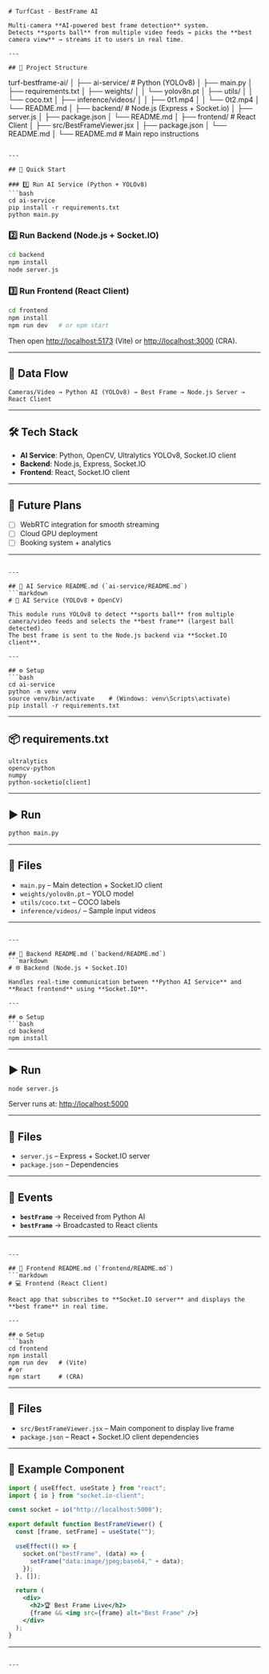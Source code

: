 
```
# TurfCast - BestFrame AI

Multi-camera **AI-powered best frame detection** system.  
Detects **sports ball** from multiple video feeds → picks the **best camera view** → streams it to users in real time.

---

## 📂 Project Structure
```

turf-bestframe-ai/
│
├── ai-service/             # Python (YOLOv8)
│   ├── main.py
│   ├── requirements.txt
│   ├── weights/
│   │   └── yolov8n.pt
│   ├── utils/
│   │   └── coco.txt
│   ├── inference/videos/
│   │   ├── 0t1.mp4
│   │   └── 0t2.mp4
│   └── README.md
│
├── backend/                # Node.js (Express + Socket.io)
│   ├── server.js
│   ├── package.json
│   └── README.md
│
├── frontend/               # React Client
│   ├── src/BestFrameViewer.jsx
│   ├── package.json
│   └── README.md
│
└── README.md               # Main repo instructions

````

---

## 🚀 Quick Start

### 1️⃣ Run AI Service (Python + YOLOv8)
```bash
cd ai-service
pip install -r requirements.txt
python main.py
````

### 2️⃣ Run Backend (Node.js + Socket.IO)

```bash
cd backend
npm install
node server.js
```

### 3️⃣ Run Frontend (React Client)

```bash
cd frontend
npm install
npm run dev   # or npm start
```

Then open [http://localhost:5173](http://localhost:5173) (Vite) or [http://localhost:3000](http://localhost:3000) (CRA).

---

## 🔄 Data Flow

```
Cameras/Video → Python AI (YOLOv8) → Best Frame → Node.js Server → React Client
```

---

## 🛠️ Tech Stack

* **AI Service**: Python, OpenCV, Ultralytics YOLOv8, Socket.IO client
* **Backend**: Node.js, Express, Socket.IO
* **Frontend**: React, Socket.IO client

---

## 📌 Future Plans

* [ ] WebRTC integration for smooth streaming
* [ ] Cloud GPU deployment
* [ ] Booking system + analytics

---

````

---

## 📌 AI Service README.md (`ai-service/README.md`)
```markdown
# 🤖 AI Service (YOLOv8 + OpenCV)

This module runs YOLOv8 to detect **sports ball** from multiple camera/video feeds and selects the **best frame** (largest ball detected).  
The best frame is sent to the Node.js backend via **Socket.IO client**.

---

## ⚙️ Setup
```bash
cd ai-service
python -m venv venv
source venv/bin/activate    # (Windows: venv\Scripts\activate)
pip install -r requirements.txt
````

---

## 📦 requirements.txt

```
ultralytics
opencv-python
numpy
python-socketio[client]
```

---

## ▶️ Run

```bash
python main.py
```

---

## 📂 Files

* `main.py` – Main detection + Socket.IO client
* `weights/yolov8n.pt` – YOLO model
* `utils/coco.txt` – COCO labels
* `inference/videos/` – Sample input videos

---

````

---

## 📌 Backend README.md (`backend/README.md`)
```markdown
# 🌐 Backend (Node.js + Socket.IO)

Handles real-time communication between **Python AI Service** and **React frontend** using **Socket.IO**.

---

## ⚙️ Setup
```bash
cd backend
npm install
````

---

## ▶️ Run

```bash
node server.js
```

Server runs at: [http://localhost:5000](http://localhost:5000)

---

## 📂 Files

* `server.js` – Express + Socket.IO server
* `package.json` – Dependencies

---

## 🔄 Events

* **`bestFrame`** → Received from Python AI
* **`bestFrame`** → Broadcasted to React clients

---

````

---

## 📌 Frontend README.md (`frontend/README.md`)
```markdown
# 💻 Frontend (React Client)

React app that subscribes to **Socket.IO server** and displays the **best frame** in real time.

---

## ⚙️ Setup
```bash
cd frontend
npm install
npm run dev   # (Vite) 
# or 
npm start     # (CRA)
````

---

## 📂 Files

* `src/BestFrameViewer.jsx` – Main component to display live frame
* `package.json` – React + Socket.IO client dependencies

---

## 📸 Example Component

```jsx
import { useEffect, useState } from "react";
import { io } from "socket.io-client";

const socket = io("http://localhost:5000");

export default function BestFrameViewer() {
  const [frame, setFrame] = useState("");

  useEffect(() => {
    socket.on("bestFrame", (data) => {
      setFrame("data:image/jpeg;base64," + data);
    });
  }, []);

  return (
    <div>
      <h2>🏆 Best Frame Live</h2>
      {frame && <img src={frame} alt="Best Frame" />}
    </div>
  );
}
```

---

```

---
